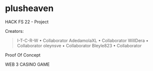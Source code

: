 # plusheaven
HACK FS 22 - Project

Creators: 
>
>I-T-C-R-W   • Collaborator
>AdedamolaXL • Collaborator
>WillDera    • Collaborator
>oleynsve    • Collaborator
>Bleyle823   • Collaborator

Proof Of Concept

WEB 3 CASINO GAME
